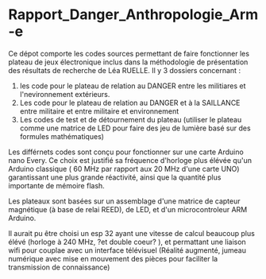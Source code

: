 # Rapport_Danger_Anthropologie_Arm-e

Ce dépot comporte les codes sources permettant de faire fonctionner les plateau de jeux électronique inclus dans la méthodologie de présentation des résultats de recherche de Léa RUELLE.
Il y 3 dossiers concernant : 
1) les code pour le plateau de relation au DANGER entre les militiares et l'nevironnement extérieurs.
2) Les code pour le plateau de relation au DANGER et à la SAILLANCE entre militaire et entre militaire et environnement
3) Les codes de test et de détournement du plateau (utiliser le plateau comme une matrice de LED pour faire des jeu de lumière basé sur des formules mathématiques)

Les différnets codes sont conçu pour fonctionner sur une carte Arduino nano Every. Ce choix est justifié sa fréquence d'horloge plus élévée qu'un Arduino classique ( 60 MHz par rapport aux 20 MHz d'une carte UNO) garantissant une plus grande réactivité,
ainsi que la quantité plus importante de mémoire flash.

Les plateaux sont basées sur un assemblage d'une matrice de capteur magnétique (à base de relai REED), de LED, et d'un microcontroleur ARM Arduino.


Il aurait pu être choisi un esp 32 ayant une vitesse de calcul beaucoup plus élévé (horloge à 240 MHz, ?et double coeur? ), et permattant une liaison wifi pour couplae avec un interface télévisuel (Réalité augmenté, jumeau numérique avec mise en mouvement des pièces pour faciliter la transmission de connaissance)
